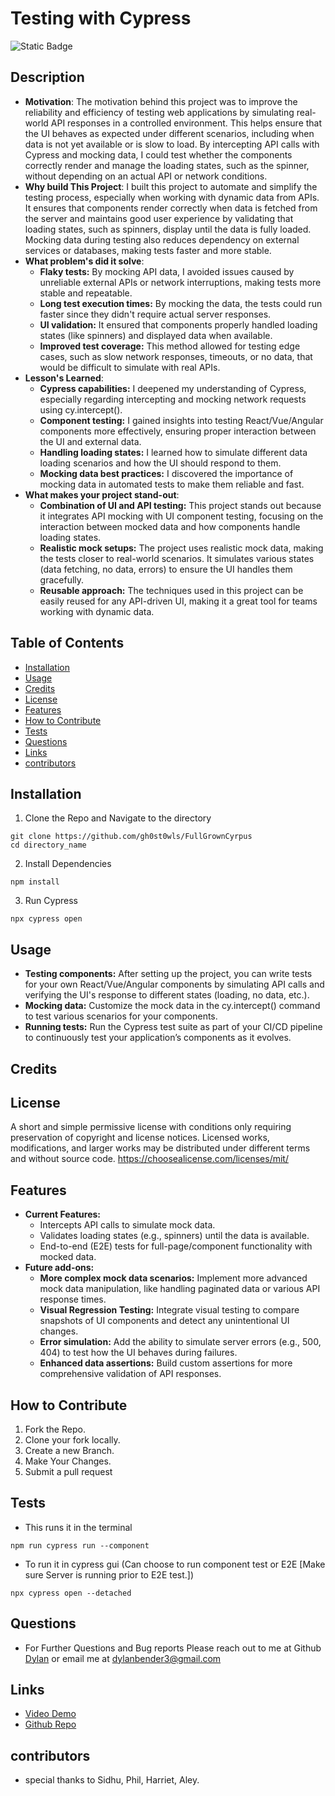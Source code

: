 
# Testing with Cypress

![Static Badge](https://img.shields.io/badge/License-MIT-green)

## Description

- **Motivation**: The motivation behind this project was to improve the reliability and efficiency of testing web applications by simulating real-world API responses in a controlled environment. This helps ensure that the UI behaves as expected under different scenarios, including when data is not yet available or is slow to load. By intercepting API calls with Cypress and mocking data, I could test whether the components correctly render and manage the loading states, such as the spinner, without depending on an actual API or network conditions.
- **Why build This Project**: I built this project to automate and simplify the testing process, especially when working with dynamic data from APIs. It ensures that components render correctly when data is fetched from the server and maintains good user experience by validating that loading states, such as spinners, display until the data is fully loaded. Mocking data during testing also reduces dependency on external services or databases, making tests faster and more stable.
- **What problem's did it solve**: 
    - **Flaky tests:** By mocking API data, I avoided issues caused by unreliable external APIs or network interruptions, making tests more stable and repeatable.
    - **Long test execution times:** By mocking the data, the tests could run faster since they didn't require actual server responses.
    - **UI validation:** It ensured that components properly handled loading states (like spinners) and displayed data when available.
    - **Improved test coverage:** This method allowed for testing edge cases, such as slow network responses, timeouts, or no data, that would be difficult to simulate with real APIs.
- **Lesson's Learned**: 
    - **Cypress capabilities:** I deepened my understanding of Cypress, especially regarding intercepting and mocking network requests using cy.intercept().
    - **Component testing:** I gained insights into testing React/Vue/Angular components more effectively, ensuring proper interaction between the UI and external data.
    - **Handling loading states:** I learned how to simulate different data loading scenarios and how the UI should respond to them.
    - **Mocking data best practices:** I discovered the importance of mocking data in automated tests to make them reliable and fast.
- **What makes your project stand-out**: 
    - **Combination of UI and API testing:** This project stands out because it integrates API mocking with UI component testing, focusing on the interaction between mocked data and how components handle loading states.
    - **Realistic mock setups:** The project uses realistic mock data, making the tests closer to real-world scenarios. It simulates various states (data fetching, no data, errors) to ensure the UI handles them gracefully.
    - **Reusable approach:** The techniques used in this project can be easily reused for any API-driven UI, making it a great tool for teams working with dynamic data.

## Table of Contents

- [Installation](#installation)
- [Usage](#usage)
- [Credits](#credits)
- [License](#license)
- [Features](#features)
- [How to Contribute](#how-to-contribute)
- [Tests](#tests)
- [Questions](#questions)
- [Links](#links)
- [contributors](#contributors)

## Installation
1. Clone the Repo and Navigate to the directory
```
git clone https://github.com/gh0st0wls/FullGrownCyrpus
cd directory_name
```

2. Install Dependencies
```
npm install
```

3. Run Cypress
```
npx cypress open
```

## Usage
- **Testing components:** After setting up the project, you can write tests for your own React/Vue/Angular components by simulating API calls and verifying the UI's response to different states (loading, no data, etc.).
- **Mocking data:** Customize the mock data in the cy.intercept() command to test various scenarios for your components.
- **Running tests:** Run the Cypress test suite as part of your CI/CD pipeline to continuously test your application’s components as it evolves.

## Credits


## License
A short and simple permissive license with conditions only requiring preservation of copyright and license notices. Licensed works, modifications, and larger works may be distributed under different terms and without source code. https://choosealicense.com/licenses/mit/

## Features
- **Current Features:**
    - Intercepts API calls to simulate mock data.
    - Validates loading states (e.g., spinners) until the data is available.
    - End-to-end (E2E) tests for full-page/component functionality with mocked data.
- **Future add-ons:**
    - **More complex mock data scenarios:** Implement more advanced mock data manipulation, like handling paginated data or various API response times.
    - **Visual Regression Testing:** Integrate visual testing to compare snapshots of UI components and detect any unintentional UI changes.
    - **Error simulation:** Add the ability to simulate server errors (e.g., 500, 404) to test how the UI behaves during failures.
    - **Enhanced data assertions:** Build custom assertions for more comprehensive validation of API responses.

## How to Contribute
1. Fork the Repo.
2. Clone your fork locally.
3. Create a new Branch.
4. Make Your Changes.
5. Submit a pull request

## Tests
- This runs it in the terminal
```
npm run cypress run --component
```

- To run it in cypress gui (Can choose to run component test or E2E [Make sure Server is running prior to E2E test.])
```
npx cypress open --detached
```

## Questions
- For Further Questions and Bug reports Please reach out to me at Github [Dylan](https://github.com/gh0st0wls) or email me at dylanbender3@gmail.com

## Links
- [Video Demo]()
- [Github Repo](https://github.com/gh0st0wls/FullGrownCyrpus)

## contributors
- special thanks to Sidhu, Phil, Harriet, Aley.